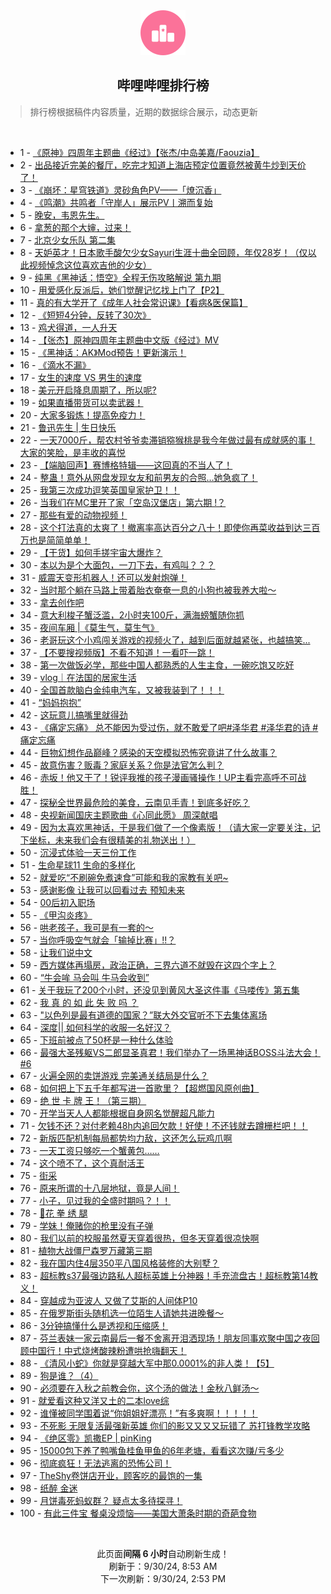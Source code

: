 <div align="center">
    <img src="./assets/icon_rank.png" alt="logo" />
    <h2>哔哩哔哩排行榜</h>
</div>

> 排行榜根据稿件内容质量，近期的数据综合展示，动态更新

<br />

<ul><li><span>1 - <a href=https://www.bilibili.com/BV1LEsdevEMc>《原神》四周年主题曲《经过》【张杰/中岛美嘉/Faouzia】</a></span></li><li><span>2 - <a href=https://www.bilibili.com/BV1PWxJeJEqt>出品接近完美的餐厅，吃完才知道上海店预定位置竟然被黄牛炒到天价了！</a></span></li><li><span>3 - <a href=https://www.bilibili.com/BV1WixjeCEap>《崩坏：星穹铁道》灵砂角色PV——「燎沉香」</a></span></li><li><span>4 - <a href=https://www.bilibili.com/BV17Yx7evEmn>《鸣潮》共鸣者「守岸人」展示PV丨溯而复始</a></span></li><li><span>5 - <a href=https://www.bilibili.com/BV16gxEeuENq>晚安，韦恩先生。</a></span></li><li><span>6 - <a href=https://www.bilibili.com/BV1V8xFeCEh8>拿葱的那个大婶，过来！</a></span></li><li><span>7 - <a href=https://www.bilibili.com/BV1NZxKeUEU1>北京少女乐队&nbsp;第二集</a></span></li><li><span>8 - <a href=https://www.bilibili.com/BV1Y2soeKEvG>天妒英才！日本歌手酸欠少女Sayuri生涯十曲全回顾，年仅28岁！（仅以此视频悼念这位喜欢吉他的少女）</a></span></li><li><span>9 - <a href=https://www.bilibili.com/BV1wZxweAEwh>纯黑《黑神话：悟空》全程无伤攻略解说&nbsp;第九期</a></span></li><li><span>10 - <a href=https://www.bilibili.com/BV1Xnxje9EhF>用爱感化反派后，她们觉醒记忆找上门了【P2】</a></span></li><li><span>11 - <a href=https://www.bilibili.com/BV1eWxneME3Q>真的有大学开了《成年人社会常识课》【看病&amp;医保篇】</a></span></li><li><span>12 - <a href=https://www.bilibili.com/BV1bYxueYEcs>《短短4分钟，反转了30次》</a></span></li><li><span>13 - <a href=https://www.bilibili.com/BV1sFsZexEJS>鸡犬得道，一人升天</a></span></li><li><span>14 - <a href=https://www.bilibili.com/BV17sxPeYEbh>【张杰】原神四周年主题曲中文版《经过》MV</a></span></li><li><span>15 - <a href=https://www.bilibili.com/BV1WMxFeZE7R>《黑神话：AK》Mod预告！更新演示！</a></span></li><li><span>16 - <a href=https://www.bilibili.com/BV1FhsmesEMp>《滴水不漏》</a></span></li><li><span>17 - <a href=https://www.bilibili.com/BV15rsoeqEJP>女生的速度&nbsp;VS&nbsp;男生的速度</a></span></li><li><span>18 - <a href=https://www.bilibili.com/BV1zTxjeYEqT>美元开启降息周期了，所以呢?</a></span></li><li><span>19 - <a href=https://www.bilibili.com/BV1vWxneME6r>如果直播带货可以卖武器！</a></span></li><li><span>20 - <a href=https://www.bilibili.com/BV1PFsZe4Ekt>大家多锻炼！提高免疫力！</a></span></li><li><span>21 - <a href=https://www.bilibili.com/BV1Tms8eSEPq>鲁迅先生&nbsp;|&nbsp;生日快乐</a></span></li><li><span>22 - <a href=https://www.bilibili.com/BV1hRs6eREZk>一天7000斤，帮农村爷爷卖滞销猕猴桃是我今年做过最有成就感的事！大家的笑脸，是丰收的喜悦</a></span></li><li><span>23 - <a href=https://www.bilibili.com/BV1f3xEeBEKj>【端脑回声】赛博格特辑——这回真的不当人了！</a></span></li><li><span>24 - <a href=https://www.bilibili.com/BV1GaxFeGE8Q>整蛊！意外从网盘发现女友和前男友的合照…她急疯了！</a></span></li><li><span>25 - <a href=https://www.bilibili.com/BV1YaxFeGEcQ>我第三次成功逗笑英国皇家护卫！！</a></span></li><li><span>26 - <a href=https://www.bilibili.com/BV1QpxNeXEKC>当我们在MC里开了家「空岛汉堡店」第六期&nbsp;!？</a></span></li><li><span>27 - <a href=https://www.bilibili.com/BV1GaxFeGEeg>那些有爱的动物视频！</a></span></li><li><span>28 - <a href=https://www.bilibili.com/BV1G8xneNE2P>这个打法真的太爽了！撤离率高达百分之八十！即使你再菜收益到达三百万也是简简单单！</a></span></li><li><span>29 - <a href=https://www.bilibili.com/BV1eVxjebEBC>【干货】如何手搓宇宙大爆炸？</a></span></li><li><span>30 - <a href=https://www.bilibili.com/BV1rgxFe4E1i>本以为是个大面包，一刀下去，有鸡叫？？？</a></span></li><li><span>31 - <a href=https://www.bilibili.com/BV1gPx7esEvn>威震天变形机器人！还可以发射炮弹！</a></span></li><li><span>32 - <a href=https://www.bilibili.com/BV1K1xFeYEKp>当时那个躺在马路上带着胎衣奄奄一息的小狗也被我养大啦～</a></span></li><li><span>33 - <a href=https://www.bilibili.com/BV1E4xPewEQ9>拿去创作吧</a></span></li><li><span>34 - <a href=https://www.bilibili.com/BV1YZxNefELD>意大利梭子蟹泛滥，2小时夹100斤，满海螃蟹随你抓</a></span></li><li><span>35 - <a href=https://www.bilibili.com/BV1EWxPePEVX>夜间车厢&nbsp;|《莫生气，莫生气》</a></span></li><li><span>36 - <a href=https://www.bilibili.com/BV1TGsaepEVb>老哥玩这个小鸡闯关游戏的视频火了，越到后面就越紧张，也越搞笑...</a></span></li><li><span>37 - <a href=https://www.bilibili.com/BV1LHsZe3EeT>【不要搜视频版】不看不知道！一看吓一跳！</a></span></li><li><span>38 - <a href=https://www.bilibili.com/BV11KxpetExy>第一次做饭必学，那些中国人都熟悉的人生主食，一碗吃饱又吃好</a></span></li><li><span>39 - <a href=https://www.bilibili.com/BV16UxTeCEeZ>vlog｜在法国的居家生活</a></span></li><li><span>40 - <a href=https://www.bilibili.com/BV1PUxFehEEX>全国首款脑白金纯电汽车，又被我装到了！！！</a></span></li><li><span>41 - <a href=https://www.bilibili.com/BV1TPxLe2Em8>“妈妈抱抱”</a></span></li><li><span>42 - <a href=https://www.bilibili.com/BV1NusreLEEK>这玩意儿搞嘴里就得劲</a></span></li><li><span>43 - <a href=https://www.bilibili.com/BV14YxEeWEpE>《痛定忘痛》&nbsp;总不能因为受过伤，就不敢爱了吧#泽华君&nbsp;#泽华君的诗&nbsp;#痛定忘痛</a></span></li><li><span>44 - <a href=https://www.bilibili.com/BV1sPsZe9EgE>巨物幻想作品巅峰？感染的天空模拟恐怖究竟讲了什么故事？</a></span></li><li><span>45 - <a href=https://www.bilibili.com/BV19cx7e4En8>故意伤害？贩毒？家庭关系？你是法官怎么判？</a></span></li><li><span>46 - <a href=https://www.bilibili.com/BV1ppxMenEqn>赤坂！他又干了！锐评我推的孩子漫画骚操作！UP主看完高呼不可战胜！</a></span></li><li><span>47 - <a href=https://www.bilibili.com/BV13wx7edEvG>探秘全世界最危险的美食，云南见手青！到底多好吃？</a></span></li><li><span>48 - <a href=https://www.bilibili.com/BV1evxPedEhZ>央视新闻国庆主题歌曲《心同此愿》&nbsp;周深献唱</a></span></li><li><span>49 - <a href=https://www.bilibili.com/BV1SzxFeqETc>因为太喜欢黑神话，于是我们做了一个像素版！（请大家一定要关注，记下坐标，未来我们会有很精美的礼物送出！）</a></span></li><li><span>50 - <a href=https://www.bilibili.com/BV1mRx7eJE7R>沉浸式体验一天三份工作</a></span></li><li><span>51 - <a href=https://www.bilibili.com/BV1KXx7eQExs>生命星球11&nbsp;生命的多样化</a></span></li><li><span>52 - <a href=https://www.bilibili.com/BV138xFeCE4g>就爱吃“不刷碗免煮速食”可能和我的家教有关吧~</a></span></li><li><span>53 - <a href=https://www.bilibili.com/BV1ZwxGenE3V>感谢影像&nbsp;让我可以回看过去&nbsp;预知未来</a></span></li><li><span>54 - <a href=https://www.bilibili.com/BV1nkxjezEcL>00后初入职场</a></span></li><li><span>55 - <a href=https://www.bilibili.com/BV1bxxjenE8f>《甲沟炎疼》</a></span></li><li><span>56 - <a href=https://www.bilibili.com/BV1iqsoe3EFb>哄老孩子，我可是有一套的～</a></span></li><li><span>57 - <a href=https://www.bilibili.com/BV1adxAepEaN>当你呼吸空气就会「输掉比赛」!!？</a></span></li><li><span>58 - <a href=https://www.bilibili.com/BV1PVsrekEPE>让我们说中文</a></span></li><li><span>59 - <a href=https://www.bilibili.com/BV1MQxMehEXZ>西方媒体再塌房，政治正确，三界六道不就毁在这四个字上？</a></span></li><li><span>60 - <a href=https://www.bilibili.com/BV1RvxLesEkw>“牛会哞&nbsp;马会叫&nbsp;牛马会收到”</a></span></li><li><span>61 - <a href=https://www.bilibili.com/BV1tNxPejECP>关于我玩了200个小时，还没见到黄风大圣这件事《马喽传》第五集</a></span></li><li><span>62 - <a href=https://www.bilibili.com/BV1PcxuesEY4>我&nbsp;真&nbsp;的&nbsp;如&nbsp;此&nbsp;失&nbsp;败&nbsp;吗&nbsp;？</a></span></li><li><span>63 - <a href=https://www.bilibili.com/BV1nbxMejEGa>&quot;以色列是最有道德的国家？”联大外交官听不下去集体离场</a></span></li><li><span>64 - <a href=https://www.bilibili.com/BV1MQx7epEpt>深度||&nbsp;如何科学的收服一名好汉？</a></span></li><li><span>65 - <a href=https://www.bilibili.com/BV1nrs6eeEcL>下班前被点了50杯是一种什么体验</a></span></li><li><span>66 - <a href=https://www.bilibili.com/BV1WixjeCEKZ>最强大圣残躯VS二郎显圣真君！我们举办了一场黑神话BOSS斗法大会！#6</a></span></li><li><span>67 - <a href=https://www.bilibili.com/BV1n5xFe9EbE>火遍全网的卖饼游戏&nbsp;完美通关结局是什么？</a></span></li><li><span>68 - <a href=https://www.bilibili.com/BV1tBsZe8EL5>如何把上下五千年都写进一首歌里？【超燃国风原创曲】</a></span></li><li><span>69 - <a href=https://www.bilibili.com/BV1knxPeKELW>绝&nbsp;世&nbsp;卡&nbsp;牌&nbsp;王！（第三期）</a></span></li><li><span>70 - <a href=https://www.bilibili.com/BV137xAeJE3r>开学当天人人都能根据自身网名觉醒超凡能力</a></span></li><li><span>71 - <a href=https://www.bilibili.com/BV1mnxge8EWL>欠钱不还？对付老赖48h内追回欠款！好使！不还钱就去蹲栅栏吧！！</a></span></li><li><span>72 - <a href=https://www.bilibili.com/BV1Kvsde9Eba>新版匹配机制每局都势均力敌，这还怎么玩鸡爪啊</a></span></li><li><span>73 - <a href=https://www.bilibili.com/BV1ZnxFeSECq>一天工资只够吃一个蟹黄包……</a></span></li><li><span>74 - <a href=https://www.bilibili.com/BV1g4sdeFEAw>这个喷不了，这个真耐活王</a></span></li><li><span>75 - <a href=https://www.bilibili.com/BV1dVxjebEFe>街采</a></span></li><li><span>76 - <a href=https://www.bilibili.com/BV1shx5euEGd>原来所谓的十八层地狱，竟是人间！</a></span></li><li><span>77 - <a href=https://www.bilibili.com/BV18XsoecE4d>小子，见过我的全盛时期吗？！！</a></span></li><li><span>78 - <a href=https://www.bilibili.com/BV1eCsoeTEa2>🦵花&nbsp;拳&nbsp;绣&nbsp;腿</a></span></li><li><span>79 - <a href=https://www.bilibili.com/BV12fxMedEf5>学妹！俺赌你的枪里没有子弹</a></span></li><li><span>80 - <a href=https://www.bilibili.com/BV18pxjepEsE>我们以前的校服虽然夏天穿着很热，但冬天穿着很凉快啊</a></span></li><li><span>81 - <a href=https://www.bilibili.com/BV1jJsZekEJq>植物大战僵尸森罗万藏第三期</a></span></li><li><span>82 - <a href=https://www.bilibili.com/BV1G1xMevEj6>我在国内住4层350平八国风格装修的大别墅？</a></span></li><li><span>83 - <a href=https://www.bilibili.com/BV1f3xEeBEmC>超标教s37最强边路私人超标英雄上分神器！手充流盘古！超标教第14教义！</a></span></li><li><span>84 - <a href=https://www.bilibili.com/BV1TasdedEXE>穿越成为亚波人&nbsp;又做了艾斯的人间体P10</a></span></li><li><span>85 - <a href=https://www.bilibili.com/BV13mxMeNEi6>在俄罗斯街头随机选一位陌生人请她共进晚餐～</a></span></li><li><span>86 - <a href=https://www.bilibili.com/BV1vUxceJEDQ>3分钟搞懂什么是透视和压缩感！</a></span></li><li><span>87 - <a href=https://www.bilibili.com/BV1DKxKeWE87>芬兰表妹一家云南最后一餐不舍离开泪洒现场！朋友同事欢聚中国之夜回顾中国行！中式烧烤酸辣粉遭哄抢嗨翻天！</a></span></li><li><span>88 - <a href=https://www.bilibili.com/BV1VUsfekEDG>《清风小蛇》你就是穿越大军中那0.0001%的非人类！【5】</a></span></li><li><span>89 - <a href=https://www.bilibili.com/BV1LLsYeuEqR>狗是谁？（4）</a></span></li><li><span>90 - <a href=https://www.bilibili.com/BV1TesdesE3x>必须要在入秋之前教会你，这个汤的做法！金秋八鲜汤～</a></span></li><li><span>91 - <a href=https://www.bilibili.com/BV1bbxjeEE8m>就爱看这种又洋又土的二本love综</a></span></li><li><span>92 - <a href=https://www.bilibili.com/BV19WxueBE6f>谁懂被同学围着说“你姐姐好漂亮！”有多爽啊！！！！！</a></span></li><li><span>93 - <a href=https://www.bilibili.com/BV1XssdehE7d>不死影&nbsp;无限复活最强新英雄&nbsp;你们的影又又又又玩错了&nbsp;苏打锋教学攻略</a></span></li><li><span>94 - <a href=https://www.bilibili.com/BV1DrsrepEuY>《绝区零》凯撒EP&nbsp;|&nbsp;pinKing</a></span></li><li><span>95 - <a href=https://www.bilibili.com/BV1RrsoeBEtq>15000包下养了鸭嘴鱼桂鱼甲鱼的6年老塘，看看这次赚/亏多少</a></span></li><li><span>96 - <a href=https://www.bilibili.com/BV1uosfeNEuQ>彻底疯狂！无法逃离的恐怖公司！</a></span></li><li><span>97 - <a href=https://www.bilibili.com/BV1uvxFegEGy>TheShy卷饼店开业，顾客吃的最饱的一集</a></span></li><li><span>98 - <a href=https://www.bilibili.com/BV1pysZexEZt>纸醉&nbsp;金迷</a></span></li><li><span>99 - <a href=https://www.bilibili.com/BV148xjemEfA>月饼毒死蚂蚁群？&nbsp;疑点太多待探寻！</a></span></li><li><span>100 - <a href=https://www.bilibili.com/BV1kkxjezEaF>有此三件宝&nbsp;餐桌没烦恼——美国大萧条时期的奇葩食物</a></span></li></ul>

<br />

<p align=center>此页面<strong>间隔 6 小时</strong>自动刷新生成！<br>刷新于：9/30/24, 8:53 AM<br>下一次刷新：9/30/24, 2:53 PM</p>